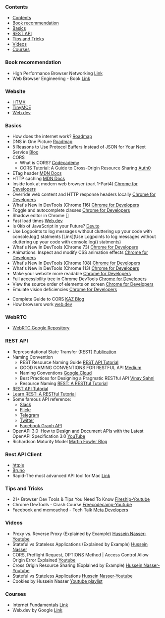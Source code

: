 ### Contents

- [Contents](#contents)
- [Book recommendation](#book-recommendation)
- [Basics](#basics)
- [REST API](#rest-api)
- [Tips and Tricks](#tips-and-tricks)
- [Videos](#videos)
- [Courses](#courses)


### Book recommendation
* High Performance Browser Networking [Link](https://hpbn.co/)
* Web Browser Engineering - Book [Link](https://browser.engineering/)

### Website
- [HTMX](https://htmx.org/)
- [TinyMCE](https://www.tiny.cloud/)
- [Web.dev](https://web.dev/)

### Basics
* How does the internet work? [Roadmap](https://roadmap.sh/guides/what-is-internet)
* DNS in One Picture [Roadmap](https://roadmap.sh/guides/dns-in-one-picture)
* 5 Reasons to Use Protocol Buffers Instead of JSON for Your Next Service [Blog](https://codeclimate.com/blog/choose-protocol-buffers/)
* CORS
  * What is CORS? [Codecademy](https://www.codecademy.com/articles/what-is-cors)
  * CORS Tutorial: A Guide to Cross-Origin Resource Sharing [Auth0](https://auth0.com/blog/cors-tutorial-a-guide-to-cross-origin-resource-sharing/)
* ETag header [MDN Docs](https://developer.mozilla.org/en-US/docs/Web/HTTP/Reference/Headers/ETag)
* HTTP caching [MDN Docs](https://developer.mozilla.org/en-US/docs/Web/HTTP/Guides/Caching)
* Inside look at modern web browser (part 1-Part4) [Chrome for Developers](https://developer.chrome.com/blog/inside-browser-part1)
* Override web content and HTTP response headers locally [Chrome for Developers](https://developer.chrome.com/docs/devtools/overrides/)
* What's New in DevTools (Chrome 116) [Chrome for Developers](https://developer.chrome.com/blog/new-in-devtools-116/)
* Toggle and autocomplete classes [Chrome for Developers](https://www.linkedin.com/posts/addyosmani_devtools-webdevelopers-programming-activity-7075133917112004608-iy5x/)
* Shadow editor in Chrome []
* Fast load times [Web.dev](https://web.dev/explore/fast)
* Is 0kb of JavaScript in your Future? [Dev.to](https://dev.to/this-is-learning/is-0kb-of-javascript-in-your-future-48og)
* Use Logpoints to log messages without cluttering up your code with console.log() statments [Link](Use Logpoints to log messages without cluttering up your code with console.log() statments)
* What's New In DevTools (Chrome 73) [Chrome for Developers](https://developer.chrome.com/blog/new-in-devtools-73)
* Animations: Inspect and modify CSS animation effects [Chrome for Developers](https://developer.chrome.com/docs/devtools/css/animations/)
* What's New In DevTools (Chrome 108) [Chrome for Developers](https://developer.chrome.com/blog/new-in-devtools-108)
* What's New in DevTools (Chrome 113) [Chrome for Developers](https://developer.chrome.com/blog/new-in-devtools-113/)
* Make your website more readable [Chrome for Developers](https://developer.chrome.com/docs/devtools/accessibility/contrast/)
* Full accessibility tree in Chrome DevTools [Chrome for Developers](https://developer.chrome.com/blog/full-accessibility-tree/)
* View the source order of elements on screen [Chrome for Developers](https://developer.chrome.com/docs/devtools/accessibility/reference/#source-order)
* Emulate vision deficiencies [Chrome for Developers](https://developer.chrome.com/blog/new-in-devtools-83/#vision-deficiencies)
- Complete Guide to CORS [KAZ Blog](https://kaz.com.bd/blog/2020/1/2/3-questions-to-define-a-software-product)
- How browsers work [web.dev](https://web.dev/articles/howbrowserswork)

### WebRTC

- [WebRTC Google Repository](https://webrtc.googlesource.com/src/+/main/g3doc/)

### REST API

* Representational State Transfer (REST) [Publication](https://www.ics.uci.edu/~fielding/pubs/dissertation/rest_arch_style.htm)
* Naming Convention
  * REST Resource Naming Guide [REST API Tutorial](https://restfulapi.net/resource-naming/)
  * GOOD NAMING CONVENTIONS FOR RESTFUL API [Medium](https://medium.com/@md.sheeraz/good-naming-conventions-for-restful-api-985650e55e9e)
  * Naming Conventions [Google Cloud](https://cloud.google.com/apis/design/naming_convention)
  * Best Practices for Designing a Pragmatic RESTful API [Vinay Sahni](https://www.vinaysahni.com/best-practices-for-a-pragmatic-restful-api)
  * Resource Naming [REST: A RESTful Tutorial](https://www.restapitutorial.com/lessons/restfulresourcenaming.html)
* [REST API Tutorial](https://restfulapi.net/)
* [Learn REST: A RESTful Tutorial](https://www.restapitutorial.com/)
* Some famous API reference:
  * [Slack](https://api.slack.com/methods)
  * [Flickr](https://www.flickr.com/services/api/)
  * [Telegram](https://core.telegram.org/methods)
  * [Twitter](https://developer.twitter.com/en/docs/api-reference-index)
  * [Facebook Graph API](https://developers.facebook.com/docs/graph-api/)
* OpenAPI 3.0: How to Design and Document APIs with the Latest OpenAPI Specification 3.0 [YouTube](https://youtu.be/6kwmW_p_Tig)
* Richardson Maturity Model [Martin Fowler Blog](https://martinfowler.com/articles/richardsonMaturityModel.html)

### Rest API Client

- [httpie](https://httpie.io/)
- [Bruno](https://docs.usebruno.com/)
- Rapid-The most advanced API tool for Mac [Link](https://paw.cloud/)

### Tips and Tricks

- 21+ Browser Dev Tools & Tips You Need To Know [Fireship-Youtube](https://youtu.be/TcTSqhpm80Y?si=eL4gJ_NlrVC5_KDq)
- Chrome DevTools - Crash Course [Freecodecamp-Youtube](https://youtu.be/gTVpBbFWry8?si=I-pP-rBLhd2qvUIa)
- Facebook and memcached - Tech Talk [Meta Developers](https://youtu.be/UH7wkvcf0ys?si=Yur3EPIPYpwAucJN)

### Videos

- Proxy vs. Reverse Proxy (Explained by Example) [Hussein Nasser-Youtube](https://youtu.be/ozhe__GdWC8?si=9U5HRdUUKhq8oYLY)
- Stateful vs Stateless Applications (Explained by Example) [Hussein Nasser](https://youtu.be/nFPzI_Qg3FU?si=CIj76dLehZbi4E7A)
- CORS, Preflight Request, OPTIONS Method | Access Control Allow Origin Error Explained [Youtube](https://youtu.be/tcLW5d0KAYE?si=dKX_RUq3mm-uwqKx)
- Cross Origin Resource Sharing (Explained by Example) [Hussein Nasser-Youtube](https://youtu.be/Ka8vG5miErk?si=GnsKITJDnoGsybuO)
- Stateful vs Stateless Applications [Hussein Nasser-Youtube](https://youtu.be/nFPzI_Qg3FU?si=x9dxg_fbqcgg5Fib)
- Cookies by Hussein Nasser [Youtube playlist](https://youtube.com/playlist?list=PLQnljOFTspQXaimjxx6uGLJz6lR25abZn&si=svPo_vOrm5BATT4s)

### Courses

- Internet Fundamentals [Link](https://internetfundamentals.com/)
- Web.dev by Google [Link](https://web.dev/learn/)